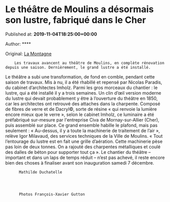 
# Le théâtre de Moulins a désormais son lustre, fabriqué dans le Cher

Published at: **2019-11-04T18:25:00+00:00**

Author: ****

Original: [La Montagne](https://www.lamontagne.fr/moulins-03000/loisirs/le-theatre-de-moulins-a-desormais-son-lustre-fabrique-dans-le-cher_13677374/)


        Les travaux avancent au théâtre de Moulins, en complète rénovation depuis une saison. Dernièrement, le grand lustre a été installé. 
      
Le théâtre a subi une transformation, de fond en comble, pendant cette saison de travaux.
Mis à nu, il a été rhabillé et repensé par Nicolas Paradis, du cabinet d’architectes Imholz.
Parmi les gros morceaux du chantier : le lustre, qui a été installé il y a trois semaines.
Un clin d’œil version moderne du lustre qui devait probablement y être à l’ouverture du théâtre en 1850, car les architectes ont retrouvé des attaches dans la charpente.
Composé de fibres de verre et de Dacryl©, sorte de résine « qui renvoie la lumière encore mieux que le verre », selon le cabinet Imholz, ce luminaire a été préfabriqué sur-mesure par l'entreprise Civa de Mornay-sur-Allier (Cher), puis assemblé sur place.
Ce grand ensemble habille le plafond, mais pas seulement : « Au-dessus, il y a toute la machinerie de traitement de l’air », relève Igor Milavaud, des services techniques de la Ville de Moulins.
« Tout l’entourage du lustre est en fait une grille d’aération. Cette machinerie pèse pas loin de deux tonnes. On a rajouté des charpentes métalliques et coulé des dalles de béton pour supporter tout ça ».
Le chantier du théâtre – important et dans un laps de temps réduit – n’est pas achevé, il reste encore bien des choses à finaliser avant son inauguration samedi 7 décembre.

        
          Mathilde Duchatelle
        
      

        
          Photos François-Xavier Gutton
        
      
